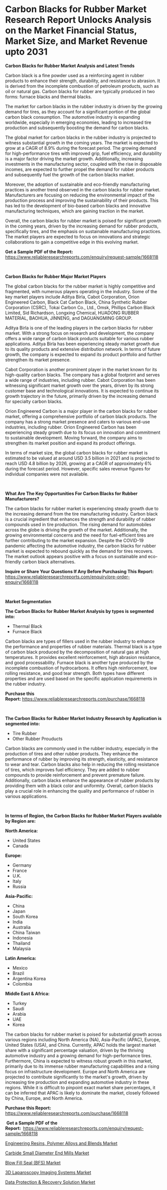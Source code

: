 <p><h1>Carbon Blacks for Rubber Market Research Report Unlocks Analysis on the Market Financial Status, Market Size, and Market Revenue upto 2031</h1></p><p><strong>Carbon Blacks for Rubber Market Analysis and Latest Trends</strong></p>
<p><p>Carbon black is a fine powder used as a reinforcing agent in rubber products to enhance their strength, durability, and resistance to abrasion. It is derived from the incomplete combustion of petroleum products, such as oil or natural gas. Carbon blacks for rubber are typically produced in two forms: furnace blacks and thermal blacks.</p><p>The market for carbon blacks in the rubber industry is driven by the growing demand for tires, as they account for a significant portion of the global carbon black consumption. The automotive industry is expanding worldwide, especially in emerging economies, leading to increased tire production and subsequently boosting the demand for carbon blacks.</p><p>The global market for carbon blacks in the rubber industry is projected to witness substantial growth in the coming years. The market is expected to grow at a CAGR of 8.9% during the forecast period. The growing demand for high-performance tires with improved grip, fuel efficiency, and durability is a major factor driving the market growth. Additionally, increasing investments in the manufacturing sector, coupled with the rise in disposable incomes, are expected to further propel the demand for rubber products and subsequently fuel the growth of the carbon blacks market.</p><p>Moreover, the adoption of sustainable and eco-friendly manufacturing practices is another trend observed in the carbon blacks for rubber market. Manufacturers are focusing on reducing the environmental impact of the production process and improving the sustainability of their products. This has led to the development of bio-based carbon blacks and innovative manufacturing techniques, which are gaining traction in the market.</p><p>Overall, the carbon blacks for rubber market is poised for significant growth in the coming years, driven by the increasing demand for rubber products, specifically tires, and the emphasis on sustainable manufacturing practices. The market players are expected to focus on innovations and strategic collaborations to gain a competitive edge in this evolving market.</p></p>
<p><strong>Get a Sample PDF of the Report:&nbsp;</strong> <a href="https://www.reliableresearchreports.com/enquiry/request-sample/1668118">https://www.reliableresearchreports.com/enquiry/request-sample/1668118</a></p>
<p>&nbsp;</p>
<p><strong>Carbon Blacks for Rubber Major Market Players</strong></p>
<p><p>The global carbon blacks for the rubber market is highly competitive and fragmented, with numerous players operating in the industry. Some of the key market players include Aditya Birla, Cabot Corporation, Orion Engineered Carbon, Black Cat Carbon Black, China Synthetic Rubber Corporation (CSRC), Tokai Carbon Co., Ltd., Omsk, Phillips Carbon Black Limited, Sid Richardson, Longxing Chemical, HUADONG RUBBER MATERIAL, BAOHUA, JINNENG, and DAGUANGMING GROUP.</p><p>Aditya Birla is one of the leading players in the carbon blacks for rubber market. With a strong focus on research and development, the company offers a wide range of carbon black products suitable for various rubber applications. Aditya Birla has been experiencing steady market growth due to its quality products and extensive distribution network. In terms of future growth, the company is expected to expand its product portfolio and further strengthen its market presence.</p><p>Cabot Corporation is another prominent player in the market known for its high-quality carbon blacks. The company has a global footprint and serves a wide range of industries, including rubber. Cabot Corporation has been witnessing significant market growth over the years, driven by its strong customer base and technological innovations. It is expected to continue its growth trajectory in the future, primarily driven by the increasing demand for specialty carbon blacks.</p><p>Orion Engineered Carbon is a major player in the carbon blacks for rubber market, offering a comprehensive portfolio of carbon black products. The company has a strong market presence and caters to various end-use industries, including rubber. Orion Engineered Carbon has been experiencing steady growth due to its focus on innovation and commitment to sustainable development. Moving forward, the company aims to strengthen its market position and expand its product offerings.</p><p>In terms of market size, the global carbon blacks for rubber market is estimated to be valued at around USD 3.5 billion in 2021 and is projected to reach USD 4.8 billion by 2026, growing at a CAGR of approximately 6% during the forecast period. However, specific sales revenue figures for individual companies were not available.</p></p>
<p>&nbsp;</p>
<p><strong>What Are The Key Opportunities For Carbon Blacks for Rubber Manufacturers?</strong></p>
<p><p>The carbon blacks for rubber market is experiencing steady growth due to the increasing demand from the tire manufacturing industry. Carbon black is a crucial ingredient that enhances the strength and durability of rubber compounds used in tire production. The rising demand for automobiles across the globe is driving the growth of the market. Additionally, the growing environmental concerns and the need for fuel-efficient tires are further contributing to the market expansion. Despite the COVID-19 pandemic affecting the automotive industry, the carbon blacks for rubber market is expected to rebound quickly as the demand for tires recovers. The market outlook appears positive with a focus on sustainable and eco-friendly carbon black alternatives.</p></p>
<p><strong>Inquire or Share Your Questions If Any Before Purchasing This Report:</strong> <a href="https://www.reliableresearchreports.com/enquiry/pre-order-enquiry/1668118">https://www.reliableresearchreports.com/enquiry/pre-order-enquiry/1668118</a></p>
<p>&nbsp;</p>
<p><strong>Market Segmentation</strong></p>
<p><strong>The Carbon Blacks for Rubber Market Analysis by types is segmented into:</strong></p>
<p><ul><li>Thermal Black</li><li>Furnace Black</li></ul></p>
<p><p>Carbon blacks are types of fillers used in the rubber industry to enhance the performance and properties of rubber materials. Thermal black is a type of carbon black produced by the decomposition of natural gas at high temperatures. It provides excellent reinforcement, high abrasion resistance, and good processability. Furnace black is another type produced by the incomplete combustion of hydrocarbons. It offers high reinforcement, low rolling resistance, and good tear strength. Both types have different properties and are used based on the specific application requirements in the rubber industry.</p></p>
<p><strong>Purchase this Report:&nbsp;</strong><a href="https://www.reliableresearchreports.com/purchase/1668118">https://www.reliableresearchreports.com/purchase/1668118</a></p>
<p>&nbsp;</p>
<p><strong>The Carbon Blacks for Rubber Market Industry Research by Application is segmented into:</strong></p>
<p><ul><li>Tire Rubber</li><li>Other Rubber Prouducts</li></ul></p>
<p><p>Carbon blacks are commonly used in the rubber industry, especially in the production of tires and other rubber products. They enhance the performance of rubber by improving its strength, elasticity, and resistance to wear and tear. Carbon blacks also help in reducing the rolling resistance of tires, which improves fuel efficiency. They are added to rubber compounds to provide reinforcement and prevent premature failure. Additionally, carbon blacks enhance the appearance of rubber products by providing them with a black color and uniformity. Overall, carbon blacks play a crucial role in enhancing the quality and performance of rubber in various applications.</p></p>
<p>&nbsp;</p>
<p><strong>In terms of Region, the Carbon Blacks for Rubber Market Players available by Region are:</strong></p>
<p>
    <p> <strong> North America: </strong>
        <ul>
            <li>United States</li>
            <li>Canada</li>
        </ul>
        </p> 
    <p> <strong> Europe: </strong>
        <ul>
            <li>Germany</li>
            <li>France</li>
            <li>U.K.</li>
            <li>Italy</li>
            <li>Russia</li>
        </ul>
        </p> 
    <p> <strong> Asia-Pacific: </strong>
        <ul>
            <li>China</li>
            <li>Japan</li>
            <li>South Korea</li>
            <li>India</li>
            <li>Australia</li>
            <li>China Taiwan</li>
            <li>Indonesia</li>
            <li>Thailand</li>
            <li>Malaysia</li>
        </ul>
        </p> 
    <p> <strong> Latin America: </strong>
        <ul>
            <li>Mexico</li>
            <li>Brazil</li>
            <li>Argentina Korea</li>
            <li>Colombia</li>
        </ul>
        </p> 
    <p> <strong> Middle East & Africa: </strong>
        <ul>
            <li>Turkey</li>
            <li>Saudi</li>
            <li>Arabia</li>
            <li>UAE</li>
            <li>Korea</li>
        </ul>
    </p>
    </p>
<p><p>The carbon blacks for rubber market is poised for substantial growth across various regions including North America (NA), Asia-Pacific (APAC), Europe, United States (USA), and China. Currently, APAC holds the largest market share with a significant percentage valuation, driven by the thriving automotive industry and a growing demand for high-performance tires. Furthermore, China is expected to witness robust growth in this market, primarily due to its immense rubber manufacturing capabilities and a rising focus on infrastructure development. Europe and North America are projected to contribute significantly to the market's growth, driven by increasing tire production and expanding automotive industry in these regions. While it is difficult to pinpoint exact market share percentages, it can be inferred that APAC is likely to dominate the market, closely followed by China, Europe, and North America.</p></p>
<p><strong>Purchase this Report: </strong><a href="https://www.reliableresearchreports.com/purchase/1668118">https://www.reliableresearchreports.com/purchase/1668118</a></p>
<p>&nbsp;<strong>Get a Sample PDF of the Report:&nbsp;&nbsp;</strong><a href="https://www.reliableresearchreports.com/enquiry/request-sample/1668118">https://www.reliableresearchreports.com/enquiry/request-sample/1668118</a></p>
<p><strong></strong></p>
<p><p><a href="https://medium.com/@shanieprice69879/engineering-resins-polymer-alloys-and-blends-market-trends-and-market-analysis-forecasted-for-fa9b40fd9fc5">Engineering Resins, Polymer Alloys and Blends Market</a></p><p><a href="https://www.linkedin.com/pulse/carbide-small-diameter-end-mills-market-size-share-amp-trends-vn2fe?trackingId=MG2TAt6jRCq00oqGXECnQA%3D%3D">Carbide Small Diameter End Mills Market</a></p><p><a href="https://medium.com/@shanieprice69879/blow-fill-seal-bfs-market-size-market-outlook-and-market-forecast-2024-to-2031-26ad0fd41bcc">Blow Fill Seal (BFS) Market</a></p><p><a href="https://github.com/pgtimber/Market-Research-Report-List-1/blob/main/3d-laparoscopy-imaging-systems-market.md">3D Laparoscopy Imaging Systems Market</a></p><p><a href="https://github.com/timeliteaut/Market-Research-Report-List-1/blob/main/data-protection-recovery-solution-market.md">Data Protection & Recovery Solution Market</a></p></p>